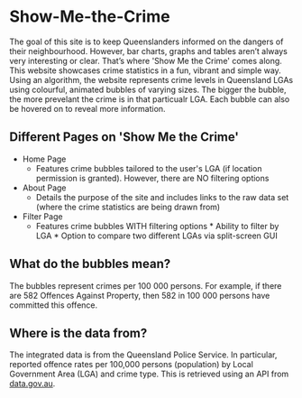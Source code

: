 # Show-Me-the-Crime
 
The goal of this site is to keep Queenslanders informed on the dangers of their neighbourhood. However, bar charts, graphs and tables aren’t always very interesting or clear. That’s where 'Show Me the Crime' comes along. This website showcases crime statistics in a fun, vibrant and simple way. Using an algorithm, the website represents crime levels in Queensland LGAs using colourful, animated bubbles of varying sizes. The bigger the bubble, the more prevelant the crime is in that particualr LGA. Each bubble can also be hovered on to reveal more information.

## Different Pages on 'Show Me the Crime'
* Home Page
    * Features crime bubbles tailored to the user's LGA (if location permission is granted). However, there are NO filtering options
* About Page
    * Details the purpose of the site and includes links to the raw data set (where the crime statistics are being drawn from)
* Filter Page
    * Features crime bubbles WITH filtering options 
                * Ability to filter by LGA
                * Option to compare two different LGAs via split-screen GUI


## What do the bubbles mean?
The bubbles represent crimes per 100 000 persons. For example, if there are 582 Offences Against Property, then 582 in 100 000 persons have committed this offence.

## Where is the data from?
The integrated data is from the Queensland Police Service. In particular, reported offence rates per 100,000 persons (population) by Local Government Area (LGA) and crime type. This is retrieved using an API from [data.gov.au](https://data.gov.au/). 
